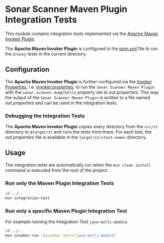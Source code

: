 # Sonar Scanner Maven Plugin Integration Tests

This module contains integration tests implemented via the [Apache Maven Invoker Plugin](https://maven.apache.org/plugins/maven-invoker-plugin/).

The **Apache Maven Invoker Plugin** is configured in the [pom.xml](../../pom.xml) file to run the `Groovy` tests in the current directory.

## Configuration

The **Apache Maven Invoker Plugin** is further configured via the [Invoker Properties](https://maven.apache.org/plugins/maven-invoker-plugin/examples/invoker-properties.html), 
i.e. [invoker.properties](invoker.properties), to run the `Sonar Scanner Maven Plugin` with the `sonar.scanner.dumpToFile` property set to _out.properties_.
This way the output of the `Sonar Scanner Maven Plugin` is written to a file named *out.properties* and can be used in the integration tests.

### Debugging the Integration Tests

The **Apache Maven Invoker Plugin** copies every directory from the `src/it` directory to a`target/it` and runs the tests from there.
For each test, the _out.properties_ file is available in the `target/it/<test-name>` directory.

## Usage

The integration tests are automatically run when the `mvn clean install` command is executed from the root of the project.

### Run only the Maven Plugin Integration Tests

```bash
cd ../..
mvn integration-test
```

### Run only a specific Maven Plugin Integration Test

For example running the Integration Test `java-multi-module`

```bash
cd ../..
mvn invoker:run -Dinvoker.test="java-multi-module"
```
